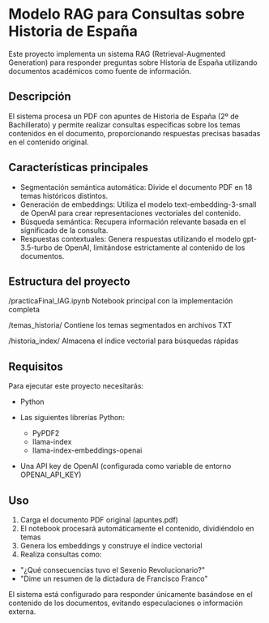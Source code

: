 # Modelo RAG para Consultas sobre Historia de España

Este proyecto implementa un sistema RAG (Retrieval-Augmented Generation) para responder preguntas sobre Historia de España utilizando documentos académicos como fuente de información.

## Descripción

El sistema procesa un PDF con apuntes de Historia de España (2º de Bachillerato) y permite realizar consultas específicas sobre los temas contenidos en el documento, proporcionando respuestas precisas basadas en el contenido original.

## Características principales

- Segmentación semántica automática: Divide el documento PDF en 18 temas históricos distintos.
- Generación de embeddings: Utiliza el modelo text-embedding-3-small de OpenAI para crear representaciones vectoriales del contenido.
- Búsqueda semántica: Recupera información relevante basada en el significado de la consulta.
- Respuestas contextuales: Genera respuestas utilizando el modelo gpt-3.5-turbo de OpenAI, limitándose estrictamente al contenido de los documentos.

## Estructura del proyecto

/practicaFinal_IAG.ipynb       Notebook principal con la implementación completa

/temas_historia/               Contiene los temas segmentados en archivos TXT

/historia_index/               Almacena el índice vectorial para búsquedas rápidas

## Requisitos

Para ejecutar este proyecto necesitarás:

- Python
- Las siguientes librerías Python:
  - PyPDF2
  - llama-index
  - llama-index-embeddings-openai
    
- Una API key de OpenAI (configurada como variable de entorno OPENAI_API_KEY)

## Uso

1. Carga el documento PDF original (apuntes.pdf)
2. El notebook procesará automáticamente el contenido, dividiéndolo en temas
3. Genera los embeddings y construye el índice vectorial
4. Realiza consultas como:
  - "¿Qué consecuencias tuvo el Sexenio Revolucionario?"
  - "Dime un resumen de la dictadura de Francisco Franco"

El sistema está configurado para responder únicamente basándose en el contenido de los documentos, evitando especulaciones o información externa.
